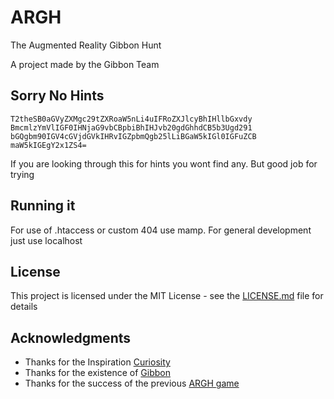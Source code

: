 # ARGH

The Augmented Reality Gibbon Hunt

A project made by the Gibbon Team

## Sorry No Hints

```
T2theSB0aGVyZXMgc29tZXRoaW5nLi4uIFRoZXJlcyBhIHllbGxvdy
BmcmlzYmVlIGF0IHNjaG9vbCBpbiBhIHJvb20gdGhhdCB5b3Ugd291
bGQgbm90IGV4cGVjdGVkIHRvIGZpbmQgb25lLiBGaW5kIGl0IGFuZCB
maW5kIGEgY2x1ZS4=
```
If you are looking through this for hints you wont find any.
But good job for trying
## Running it
For use of .htaccess or custom 404 use mamp. For general development just use localhost

## License

This project is licensed under the MIT License - see the [LICENSE.md](LICENSE.md) file for details

## Acknowledgments

* Thanks for the Inspiration [Curiosity](https://github.com/sharkdp/curiosity)
* Thanks for the existence of [Gibbon](https://gibbonedu.org/)
* Thanks for the success of the previous [ARGH game](https://github.com/thefudgeishot/ARGH)
